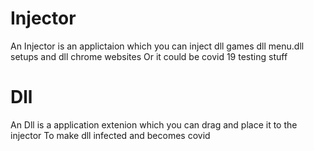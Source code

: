 # Injector
An Injector is an applictaion which you can inject dll games dll menu.dll setups and dll chrome websites Or it could be covid 19 testing stuff 
# Dll
An Dll is a application extenion which you can drag and place it to the injector To make dll infected and becomes covid
